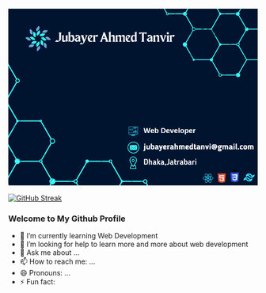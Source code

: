 ![The San Juan Mountains are beautiful!](/git-cover.png "San Juan Mountains")

<a href="https://git.io/streak-stats"><img src="https://github-readme-streak-stats.herokuapp.com?user=jubayer234&border_radius=5&card_width=1000&ring=24B2EB&fire=24B2EB&currStreakNum=24B2EB&sideNums=24B2EB&stroke=24B2EB" alt="GitHub Streak" /></a>

### Welcome to My Github Profile

- 🌱 I’m currently learning Web Development
- 🤔 I’m looking for help to learn more and more about web development
- 💬 Ask me about ...
- 📫 How to reach me: ...
- 😄 Pronouns: ...
- ⚡ Fun fact: 
